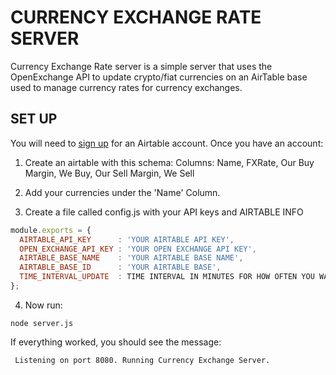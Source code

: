 # CURRENCY EXCHANGE RATE SERVER

Currency Exchange Rate server is a simple server that uses the OpenExchange API to update crypto/fiat currencies on an AirTable base used to manage currency rates for currency exchanges.

## SET UP

You will need to [sign up](https://airtable.com)
 for an Airtable account. Once you have an account:

1) Create an airtable with this schema:
Columns: Name, FXRate, Our Buy Margin, We Buy, Our Sell Margin, We Sell

2) Add your currencies under the 'Name' Column.

3) Create a file called config.js with your API keys and AIRTABLE INFO
```javascript
module.exports = {
  AIRTABLE_API_KEY      : 'YOUR AIRTABLE API KEY',
  OPEN_EXCHANGE_API_KEY : 'YOUR OPEN EXCHANGE API KEY',
  AIRTABLE_BASE_NAME    : 'YOUR AIRTABLE BASE NAME',
  AIRTABLE_BASE_ID      : 'YOUR AIRTABLE BASE',
  TIME_INTERVAL_UPDATE  : TIME INTERVAL IN MINUTES FOR HOW OFTEN YOU WANT TO UPDATE YOUR DATA
};
```

4) Now run:
```
node server.js
```

If everything worked, you should see the message:
```
 Listening on port 8080. Running Currency Exchange Server.
```

